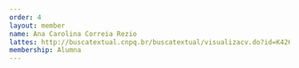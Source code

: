```yaml
---
order: 4
layout: member
name: Ana Carolina Correia Rezio
lattes: http://buscatextual.cnpq.br/buscatextual/visualizacv.do?id=K4268729J7
membership: Alumna
---
```


